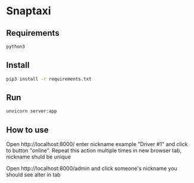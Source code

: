 # Snaptaxi

## Requirements
```sh
python3
```

## Install
```sh
pip3 install -r requirements.txt
```


## Run
```sh
unvicorn server:app
```

## How to use
Open http://localhost:8000/ enter nickname example "Driver #1" and click to button "online". Repeat this action multiple times in new browser tab, nickname shuld be unique

Open http://localhost:8000/admin and click someone's nickname you should see alter in tab

